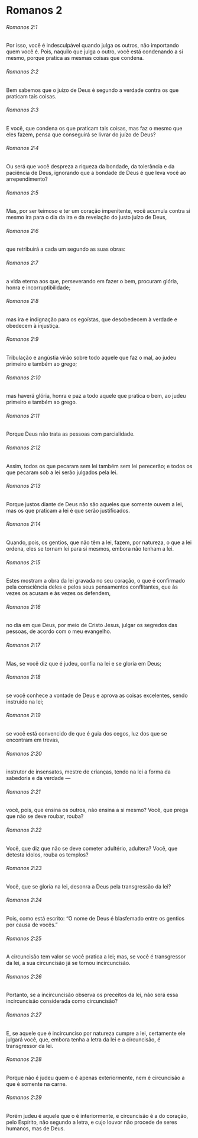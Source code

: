 # Romanos 2

###### Romanos 2:1

Por isso, você é indesculpável quando julga os outros, não importando quem você é. Pois, naquilo que julga o outro, você está condenando a si mesmo, porque pratica as mesmas coisas que condena.

###### Romanos 2:2

Bem sabemos que o juízo de Deus é segundo a verdade contra os que praticam tais coisas.

###### Romanos 2:3

E você, que condena os que praticam tais coisas, mas faz o mesmo que eles fazem, pensa que conseguirá se livrar do juízo de Deus?

###### Romanos 2:4

Ou será que você despreza a riqueza da bondade, da tolerância e da paciência de Deus, ignorando que a bondade de Deus é que leva você ao arrependimento?

###### Romanos 2:5

Mas, por ser teimoso e ter um coração impenitente, você acumula contra si mesmo ira para o dia da ira e da revelação do justo juízo de Deus,

###### Romanos 2:6

que retribuirá a cada um segundo as suas obras:

###### Romanos 2:7

a vida eterna aos que, perseverando em fazer o bem, procuram glória, honra e incorruptibilidade;

###### Romanos 2:8

mas ira e indignação para os egoístas, que desobedecem à verdade e obedecem à injustiça.

###### Romanos 2:9

Tribulação e angústia virão sobre todo aquele que faz o mal, ao judeu primeiro e também ao grego;

###### Romanos 2:10

mas haverá glória, honra e paz a todo aquele que pratica o bem, ao judeu primeiro e também ao grego.

###### Romanos 2:11

Porque Deus não trata as pessoas com parcialidade.

###### Romanos 2:12

Assim, todos os que pecaram sem lei também sem lei perecerão; e todos os que pecaram sob a lei serão julgados pela lei.

###### Romanos 2:13

Porque justos diante de Deus não são aqueles que somente ouvem a lei, mas os que praticam a lei é que serão justificados.

###### Romanos 2:14

Quando, pois, os gentios, que não têm a lei, fazem, por natureza, o que a lei ordena, eles se tornam lei para si mesmos, embora não tenham a lei.

###### Romanos 2:15

Estes mostram a obra da lei gravada no seu coração, o que é confirmado pela consciência deles e pelos seus pensamentos conflitantes, que às vezes os acusam e às vezes os defendem,

###### Romanos 2:16

no dia em que Deus, por meio de Cristo Jesus, julgar os segredos das pessoas, de acordo com o meu evangelho.

###### Romanos 2:17

Mas, se você diz que é judeu, confia na lei e se gloria em Deus;

###### Romanos 2:18

se você conhece a vontade de Deus e aprova as coisas excelentes, sendo instruído na lei;

###### Romanos 2:19

se você está convencido de que é guia dos cegos, luz dos que se encontram em trevas,

###### Romanos 2:20

instrutor de insensatos, mestre de crianças, tendo na lei a forma da sabedoria e da verdade —

###### Romanos 2:21

você, pois, que ensina os outros, não ensina a si mesmo? Você, que prega que não se deve roubar, rouba?

###### Romanos 2:22

Você, que diz que não se deve cometer adultério, adultera? Você, que detesta ídolos, rouba os templos?

###### Romanos 2:23

Você, que se gloria na lei, desonra a Deus pela transgressão da lei?

###### Romanos 2:24

Pois, como está escrito: “O nome de Deus é blasfemado entre os gentios por causa de vocês.”

###### Romanos 2:25

A circuncisão tem valor se você pratica a lei; mas, se você é transgressor da lei, a sua circuncisão já se tornou incircuncisão.

###### Romanos 2:26

Portanto, se a incircuncisão observa os preceitos da lei, não será essa incircuncisão considerada como circuncisão?

###### Romanos 2:27

E, se aquele que é incircunciso por natureza cumpre a lei, certamente ele julgará você, que, embora tenha a letra da lei e a circuncisão, é transgressor da lei.

###### Romanos 2:28

Porque não é judeu quem o é apenas exteriormente, nem é circuncisão a que é somente na carne.

###### Romanos 2:29

Porém judeu é aquele que o é interiormente, e circuncisão é a do coração, pelo Espírito, não segundo a letra, e cujo louvor não procede de seres humanos, mas de Deus.

